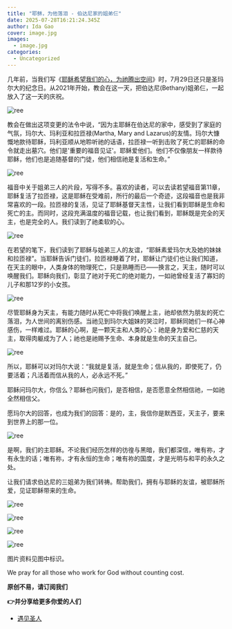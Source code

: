 ```yaml
---
title: "耶稣，为他落泪 - 伯达尼家的姐弟仨"
date: 2025-07-28T16:21:24.345Z
author: Ida Gao
cover: image.jpg
images:
  - image.jpg
categories:
  - Uncategorized
---
```


几年前，当我们写《[耶稣希望我们的心，为祂腾出空间](http://mp.weixin.qq.com/s?__biz=MzIzNjU0NDI1MA==&mid=2247484236&idx=1&sn=1e5647a0370024d1a0bc8994674570a6&chksm=e8d70ad9dfa083cf3027d0939e5ff3e029a831e71d93c79b36d636633ee38912ccd943623759&scene=21#wechat_redirect)》时，7月29日还只是圣玛尔大的纪念日。从2021年开始，教会在这一天，把伯达尼(Bethany)姐弟仨，一起放入了这一天的庆祝。

<!--more-->

![ree](https://static.wixstatic.com/media/ec8b63_0fd7d834459a4a03ae01b4587c19f585~mv2.jpg)

教会在做出这项变更的法令中说，“因为主耶稣在伯达尼的家中，感受到了家庭的气氛，玛尔大、玛利亚和拉匝禄(Martha, Mary and Lazarus)的友情。玛尔大慷慨地款待耶稣，玛利亚顺从地聆听祂的话语，拉匝禄一听到击败了死亡的耶稣的命令就走出墓穴。他们是'重要的福音见证'。耶稣爱他们。他们不仅像朋友一样款待耶稣，他们也是追随基督的门徒，他们相信祂是复活和生命。”

![ree](https://static.wixstatic.com/media/ec8b63_a867884678e847a19bc1ec291d9c4476~mv2.jpg)

福音中关于姐弟三人的片段，写得不多。喜欢的读者，可以去读若望福音第11章，耶稣复活了拉匝禄，这是耶稣在受难前，所行的最后一个奇迹，这段福音也是我非常喜欢的一段。拉匝禄的复活，见证了耶稣基督天主性，让我们看到耶稣是生命和死亡的主。而同时，这段充满温度的福音记载，也让我们看到，耶稣既是完全的天主，也是完全的人。我们读到了祂柔软的心。

![ree](https://static.wixstatic.com/media/ec8b63_c1346d7eeb6747ef97cd0951c27fe5f6~mv2.jpg)

在若望的笔下，我们读到了耶稣与姐弟三人的友谊，“耶稣素爱玛尔大及她的妹妹和拉匝禄”。当耶稣告诉门徒们，拉匝禄睡着了时，耶稣让门徒们也让我们知道，在天主的眼中，人类身体的物理死亡，只是熟睡而已——换言之，天主，随时可以唤醒我们。耶稣向我们，彰显了祂对于死亡的绝对能力，一如祂曾经复活了寡妇的儿子和那12岁的小女孩。

![ree](https://static.wixstatic.com/media/ec8b63_b8e693199c6341c0974884842d5614d5~mv2.jpg)

尽管耶稣身为天主，有能力随时从死亡中将我们唤醒上主，祂却依然为朋友的死亡落泪，为人世间的离别伤感。当祂见到玛尔大姐妹的哭泣时，耶稣同她们一样心神感伤，一样难过。耶稣的心啊，是一颗天主和人类的心：祂是身为爱和仁慈的天主，取得肉躯成为了人；祂也是祂赐予生命、本身就是生命的天主自己。

![ree](https://static.wixstatic.com/media/ec8b63_c189d38ba8d74105b9d669885a3ddd4b~mv2.jpg)

所以，耶稣可以对玛尔大说：“我就是复活，就是生命；信从我的，即使死了，仍要活着；凡活着而信从我的人，必永远不死。”

  

耶稣问玛尔大，你信么？耶稣也问我们，是否相信，是否愿意全然相信祂，一如祂全然相信父。

  

愿玛尔大的回答，也成为我们的回答：是的，主，我信你是默西亚，天主子，要来到世界上的那一位。

![ree](https://static.wixstatic.com/media/ec8b63_5e211ddfeb554015b72ad38b1faf16f1~mv2.jpg)

是啊，我们的主耶稣。不论我们经历怎样的彷徨与黑暗，我们都深信，唯有祢，才有永生的话；唯有祢，才有永恒的生命；唯有祢的国度，才是光明与和平的永久之处。

  

让我们请求伯达尼的三姐弟为我们转祷。帮助我们，拥有与耶稣的友谊，被耶稣所爱，见证耶稣带来的生命。

![ree](https://static.wixstatic.com/media/ec8b63_205121c03f3c46b6b3b8be8726a6a81e~mv2.jpg)

![ree](https://static.wixstatic.com/media/ec8b63_8fb49dc9d9f441fbba50a167a40bd02a~mv2.jpg)

![ree](https://static.wixstatic.com/media/ec8b63_713319898baa4601a649ec33ee8751c8~mv2.jpg)

![ree](https://static.wixstatic.com/media/ec8b63_c29296ebd7564f9fba0d5b3b3535c6c1~mv2.jpg)

  

  

  

图片资料见图中标识。

We pray for all those who work for God without counting cost.

**原创不易，请订阅我们**

**👉并分享给更多你爱的人们**

*   [遇见圣人](https://www.urloveinme.com/首頁/categories/遇见圣人)
